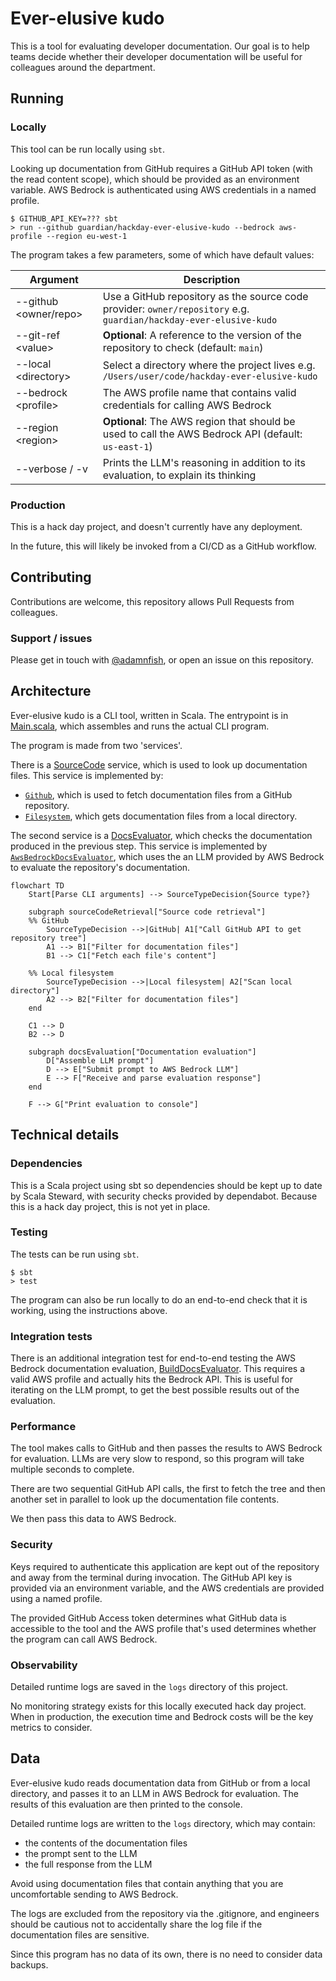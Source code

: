 Ever-elusive kudo
=================

This is a tool for evaluating developer documentation. Our goal is to help teams decide whether their developer documentation will be useful for colleagues around the department.

## Running

### Locally

This tool can be run locally using `sbt`.

Looking up documentation from GitHub requires a GitHub API token (with the read content scope), which should be provided as an environment variable. AWS Bedrock is authenticated using AWS credentials in a named profile.

    $ GITHUB_API_KEY=??? sbt
    > run --github guardian/hackday-ever-elusive-kudo --bedrock aws-profile --region eu-west-1

The program takes a few parameters, some of which have default values:

| Argument                    | Description                                                                                                       |
|-----------------------------|-------------------------------------------------------------------------------------------------------------------|
| --github &lt;owner/repo&gt; | Use a GitHub repository as the source code provider: `owner/repository` e.g. `guardian/hackday-ever-elusive-kudo` |
| --git-ref &lt;value&gt;     | **Optional**: A reference to the version of the repository to check (default: `main`)                             |
| --local &lt;directory&gt;   | Select a directory where the project lives e.g. `/Users/user/code/hackday-ever-elusive-kudo`                      |
| --bedrock &lt;profile&gt;   | The AWS profile name that contains valid credentials for calling AWS Bedrock                                      |
| --region &lt;region&gt;     | **Optional**: The AWS region that should be used to call the AWS Bedrock API (default: `us-east-1`)               |
| --verbose / -v              | Prints the LLM's reasoning in addition to its evaluation, to explain its thinking                                 |

### Production

This is a hack day project, and doesn't currently have any deployment.

In the future, this will likely be invoked from a CI/CD as a GitHub workflow.

## Contributing

Contributions are welcome, this repository allows Pull Requests from colleagues.

### Support / issues

Please get in touch with [@adamnfish](https://github.com/adamnfish), or open an issue on this repository.

## Architecture

Ever-elusive kudo is a CLI tool, written in Scala. The entrypoint is in [Main.scala](src/main/scala/com/adamnfish/eek/Main.scala),
which assembles and runs the actual CLI program.

The program is made from two 'services'.

There is a [SourceCode](src/main/scala/com/adamnfish/eek/sourcecode/SourceCode.scala) service, which is used to look up documentation files. This service is implemented by:
- [`Github`](src/main/scala/com/adamnfish/eek/sourcecode/Github.scala), which is used to fetch documentation files from a GitHub repository.
- [`Filesystem`](src/main/scala/com/adamnfish/eek/sourcecode/Filesystem.scala), which gets documentation files from a local directory.

The second service is a [DocsEvaluator](src/main/scala/com/adamnfish/eek/docs/DocsEvaluator.scala), which checks the documentation produced in the previous step. This service is implemented by [`AwsBedrockDocsEvaluator`](src/main/scala/com/adamnfish/eek/docs/AwsBedrockDocsEvaluator.scala), which uses the an LLM provided by AWS Bedrock to evaluate the repository's documentation.

```mermaid
flowchart TD
    Start[Parse CLI arguments] --> SourceTypeDecision{Source type?}

    subgraph sourceCodeRetrieval["Source code retrieval"]
    %% GitHub
        SourceTypeDecision -->|GitHub| A1["Call GitHub API to get repository tree"]
        A1 --> B1["Filter for documentation files"]
        B1 --> C1["Fetch each file's content"]

    %% Local filesystem
        SourceTypeDecision -->|Local filesystem| A2["Scan local directory"]
        A2 --> B2["Filter for documentation files"]
    end

    C1 --> D
    B2 --> D

    subgraph docsEvaluation["Documentation evaluation"]
        D["Assemble LLM prompt"]
        D --> E["Submit prompt to AWS Bedrock LLM"]
        E --> F["Receive and parse evaluation response"]
    end

    F --> G["Print evaluation to console"]
```

## Technical details

### Dependencies

This is a Scala project using sbt so dependencies should be kept up to date by Scala Steward, with security checks provided by dependabot. Because this is a hack day project, this is not yet in place.

### Testing

The tests can be run using `sbt`.

    $ sbt
    > test

The program can also be run locally to do an end-to-end check that it is working, using the instructions above.

### Integration tests

There is an additional integration test for end-to-end testing the AWS Bedrock documentation evaluation, [BuildDocsEvaluator](src/test/scala/com/adamnfish/eek/integration/BuildDocsEvaluator.scala). This requires a valid AWS profile and actually hits the Bedrock API. This is useful for iterating on the LLM prompt, to get the best possible results out of the evaluation. 

### Performance

The tool makes calls to GitHub and then passes the results to AWS Bedrock for evaluation. LLMs are very slow to respond, so this program will take multiple seconds to complete.

There are two sequential GitHub API calls, the first to fetch the tree and then another set in parallel to look up the documentation file contents.

We then pass this data to AWS Bedrock.

### Security

Keys required to authenticate this application are kept out of the repository and away from the terminal during invocation. The GitHub API key is provided via an environment variable, and the AWS credentials are provided using a named profile.

The provided GitHub Access token determines what GitHub data is accessible to the tool and the AWS profile that's used determines whether the program can call AWS Bedrock.

### Observability

Detailed runtime logs are saved in the `logs` directory of this project.

No monitoring strategy exists for this locally executed hack day project. When in production, the execution time and Bedrock costs will be the key metrics to consider.

## Data

Ever-elusive kudo reads documentation data from GitHub or from a local directory, and passes it to an LLM in AWS Bedrock for evaluation. The results of this evaluation are then printed to the console.

Detailed runtime logs are written to the `logs` directory, which may contain:
- the contents of the documentation files
- the prompt sent to the LLM
- the full response from the LLM

Avoid using documentation files that contain anything that you are uncomfortable sending to AWS Bedrock.

The logs are excluded from the repository via the .gitignore, and engineers should be cautious not to accidentally share the log file if the documentation files are sensitive.

Since this program has no data of its own, there is no need to consider data backups.
